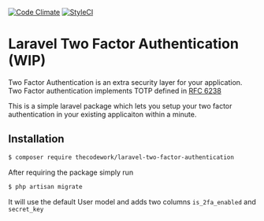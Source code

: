 [![Code Climate](https://codeclimate.com/github/thecodework/laravel-two-factor-authentication.png)](https://codeclimate.com/github/thecodework/laravel-two-factor-authentication)
[![StyleCI](https://styleci.io/repos/85341644/shield?branch=master)](https://styleci.io/repos/85341644)

# Laravel Two Factor Authentication (WIP)

Two Factor Authentication is an extra security layer for your application. Two Factor authentication implements TOTP defined in [RFC 6238](https://tools.ietf.org/html/rfc6238)

This is a simple laravel package which lets you setup your two factor authentication in your existing applicaiton within a minute.

## Installation

```bash
$ composer require thecodework/laravel-two-factor-authentication
```

After requiring the package simply run

```bash
$ php artisan migrate
```
It will use the default User model and adds two columns `is_2fa_enabled` and `secret_key`